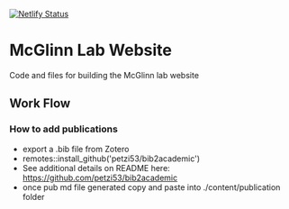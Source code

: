 [![Netlify Status](https://api.netlify.com/api/v1/badges/0ca3f94f-d75f-4121-a9bd-4137d7360253/deploy-status)](https://app.netlify.com/sites/mcglinnlab/deploys)

# McGlinn Lab Website

Code and files for building the McGlinn lab website

## Work Flow 

### How to add publications

* export a .bib file from Zotero
* remotes::install_github('petzi53/bib2academic')
* See additional details on README here: https://github.com/petzi53/bib2academic
* once pub md file generated copy and paste into ./content/publication folder